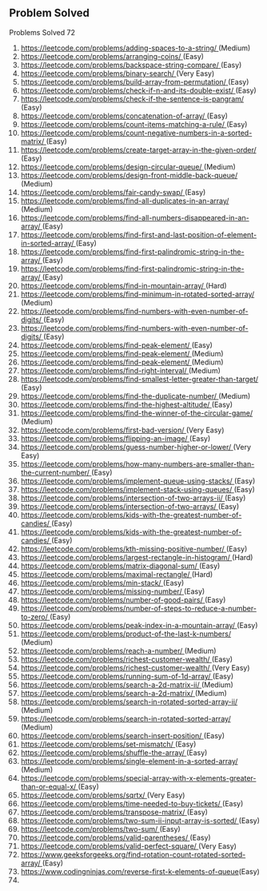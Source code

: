 ## Problem Solved
<p style ="display: inline">Problems Solved </p><p id="count" style="display: inline">72</p>
<ol>
<li><a href ='https://leetcode.com/problems/adding-spaces-to-a-string/ (Medium)
'>https://leetcode.com/problems/adding-spaces-to-a-string/ </a>(Medium)
</li>
<li><a href ='https://leetcode.com/problems/arranging-coins/ (Easy)
'>https://leetcode.com/problems/arranging-coins/ </a>(Easy)
</li>
<li><a href ='https://leetcode.com/problems/backspace-string-compare/ (Easy)
'>https://leetcode.com/problems/backspace-string-compare/ </a>(Easy)
</li>
<li><a href ='https://leetcode.com/problems/binary-search/ (Very Easy)
'>https://leetcode.com/problems/binary-search/ </a>(Very Easy)
</li>
<li><a href ='https://leetcode.com/problems/build-array-from-permutation/ (Easy)
'>https://leetcode.com/problems/build-array-from-permutation/ </a>(Easy)
</li>
<li><a href ='https://leetcode.com/problems/check-if-n-and-its-double-exist/ (Easy)
'>https://leetcode.com/problems/check-if-n-and-its-double-exist/ </a>(Easy)
</li>
<li><a href ='https://leetcode.com/problems/check-if-the-sentence-is-pangram/ (Easy)
'>https://leetcode.com/problems/check-if-the-sentence-is-pangram/ </a>(Easy)
</li>
<li><a href ='https://leetcode.com/problems/concatenation-of-array/ (Easy)
'>https://leetcode.com/problems/concatenation-of-array/ </a>(Easy)
</li>
<li><a href ='https://leetcode.com/problems/count-items-matching-a-rule/ (Easy)
'>https://leetcode.com/problems/count-items-matching-a-rule/ </a>(Easy)
</li>
<li><a href ='https://leetcode.com/problems/count-negative-numbers-in-a-sorted-matrix/ (Easy)
'>https://leetcode.com/problems/count-negative-numbers-in-a-sorted-matrix/ </a>(Easy)
</li>
<li><a href ='https://leetcode.com/problems/create-target-array-in-the-given-order/ (Easy)
'>https://leetcode.com/problems/create-target-array-in-the-given-order/ </a>(Easy)
</li>
<li><a href ='https://leetcode.com/problems/design-circular-queue/ (Medium)
'>https://leetcode.com/problems/design-circular-queue/ </a>(Medium)
</li>
<li><a href ='https://leetcode.com/problems/design-front-middle-back-queue/ (Medium)
'>https://leetcode.com/problems/design-front-middle-back-queue/ </a>(Medium)
</li>
<li><a href ='https://leetcode.com/problems/fair-candy-swap/ (Easy)
'>https://leetcode.com/problems/fair-candy-swap/ </a>(Easy)
</li>
<li><a href ='https://leetcode.com/problems/find-all-duplicates-in-an-array/ (Medium)
'>https://leetcode.com/problems/find-all-duplicates-in-an-array/ </a>(Medium)
</li>
<li><a href ='https://leetcode.com/problems/find-all-numbers-disappeared-in-an-array/ (Easy)
'>https://leetcode.com/problems/find-all-numbers-disappeared-in-an-array/ </a>(Easy)
</li>
<li><a href ='https://leetcode.com/problems/find-first-and-last-position-of-element-in-sorted-array/ (Easy)
'>https://leetcode.com/problems/find-first-and-last-position-of-element-in-sorted-array/ </a>(Easy)
</li>
<li><a href ='https://leetcode.com/problems/find-first-palindromic-string-in-the-array/ (Easy)
'>https://leetcode.com/problems/find-first-palindromic-string-in-the-array/ </a>(Easy)
</li>
<li><a href ='https://leetcode.com/problems/find-first-palindromic-string-in-the-array/ (Easy)
'>https://leetcode.com/problems/find-first-palindromic-string-in-the-array/ </a>(Easy)
</li>
<li><a href ='https://leetcode.com/problems/find-in-mountain-array/ (Hard)
'>https://leetcode.com/problems/find-in-mountain-array/ </a>(Hard)
</li>
<li><a href ='https://leetcode.com/problems/find-minimum-in-rotated-sorted-array/ (Medium)
'>https://leetcode.com/problems/find-minimum-in-rotated-sorted-array/ </a>(Medium)
</li>
<li><a href ='https://leetcode.com/problems/find-numbers-with-even-number-of-digits/ (Easy)
'>https://leetcode.com/problems/find-numbers-with-even-number-of-digits/ </a>(Easy)
</li>
<li><a href ='https://leetcode.com/problems/find-numbers-with-even-number-of-digits/ (Easy)
'>https://leetcode.com/problems/find-numbers-with-even-number-of-digits/ </a>(Easy)
</li>
<li><a href ='https://leetcode.com/problems/find-peak-element/ (Easy)
'>https://leetcode.com/problems/find-peak-element/ </a>(Easy)
</li>
<li><a href ='https://leetcode.com/problems/find-peak-element/ (Medium)
'>https://leetcode.com/problems/find-peak-element/ </a>(Medium)
</li>
<li><a href ='https://leetcode.com/problems/find-peak-element/ (Medium)
'>https://leetcode.com/problems/find-peak-element/ </a>(Medium)
</li>
<li><a href ='https://leetcode.com/problems/find-right-interval/ (Medium)
'>https://leetcode.com/problems/find-right-interval/ </a>(Medium)
</li>
<li><a href ='https://leetcode.com/problems/find-smallest-letter-greater-than-target/ (Easy)
'>https://leetcode.com/problems/find-smallest-letter-greater-than-target/ </a>(Easy)
</li>
<li><a href ='https://leetcode.com/problems/find-the-duplicate-number/ (Medium)
'>https://leetcode.com/problems/find-the-duplicate-number/ </a>(Medium)
</li>
<li><a href ='https://leetcode.com/problems/find-the-highest-altitude/ (Easy)
'>https://leetcode.com/problems/find-the-highest-altitude/ </a>(Easy)
</li>
<li><a href ='https://leetcode.com/problems/find-the-winner-of-the-circular-game/ (Medium)
'>https://leetcode.com/problems/find-the-winner-of-the-circular-game/ </a>(Medium)
</li>
<li><a href ='https://leetcode.com/problems/first-bad-version/ (Very Easy)
'>https://leetcode.com/problems/first-bad-version/ </a>(Very Easy)
</li>
<li><a href ='https://leetcode.com/problems/flipping-an-image/ (Easy)
'>https://leetcode.com/problems/flipping-an-image/ </a>(Easy)
</li>
<li><a href ='https://leetcode.com/problems/guess-number-higher-or-lower/ (Very Easy)
'>https://leetcode.com/problems/guess-number-higher-or-lower/ </a>(Very Easy)
</li>
<li><a href ='https://leetcode.com/problems/how-many-numbers-are-smaller-than-the-current-number/ (Easy)
'>https://leetcode.com/problems/how-many-numbers-are-smaller-than-the-current-number/ </a>(Easy)
</li>
<li><a href ='https://leetcode.com/problems/implement-queue-using-stacks/ (Easy)
'>https://leetcode.com/problems/implement-queue-using-stacks/ </a>(Easy)
</li>
<li><a href ='https://leetcode.com/problems/implement-stack-using-queues/ (Easy)
'>https://leetcode.com/problems/implement-stack-using-queues/ </a>(Easy)
</li>
<li><a href ='https://leetcode.com/problems/intersection-of-two-arrays-ii/ (Easy)
'>https://leetcode.com/problems/intersection-of-two-arrays-ii/ </a>(Easy)
</li>
<li><a href ='https://leetcode.com/problems/intersection-of-two-arrays/ (Easy)
'>https://leetcode.com/problems/intersection-of-two-arrays/ </a>(Easy)
</li>
<li><a href ='https://leetcode.com/problems/kids-with-the-greatest-number-of-candies/ (Easy)
'>https://leetcode.com/problems/kids-with-the-greatest-number-of-candies/ </a>(Easy)
</li>
<li><a href ='https://leetcode.com/problems/kids-with-the-greatest-number-of-candies/ (Easy)
'>https://leetcode.com/problems/kids-with-the-greatest-number-of-candies/ </a>(Easy)
</li>
<li><a href ='https://leetcode.com/problems/kth-missing-positive-number/ (Easy)
'>https://leetcode.com/problems/kth-missing-positive-number/ </a>(Easy)
</li>
<li><a href ='https://leetcode.com/problems/largest-rectangle-in-histogram/ (Hard)
'>https://leetcode.com/problems/largest-rectangle-in-histogram/ </a>(Hard)
</li>
<li><a href ='https://leetcode.com/problems/matrix-diagonal-sum/ (Easy)
'>https://leetcode.com/problems/matrix-diagonal-sum/ </a>(Easy)
</li>
<li><a href ='https://leetcode.com/problems/maximal-rectangle/ (Hard)
'>https://leetcode.com/problems/maximal-rectangle/ </a>(Hard)
</li>
<li><a href ='https://leetcode.com/problems/min-stack/ (Easy)
'>https://leetcode.com/problems/min-stack/ </a>(Easy)
</li>
<li><a href ='https://leetcode.com/problems/missing-number/ (Easy)
'>https://leetcode.com/problems/missing-number/ </a>(Easy)
</li>
<li><a href ='https://leetcode.com/problems/number-of-good-pairs/ (Easy)
'>https://leetcode.com/problems/number-of-good-pairs/ </a>(Easy)
</li>
<li><a href ='https://leetcode.com/problems/number-of-steps-to-reduce-a-number-to-zero/ (Easy)
'>https://leetcode.com/problems/number-of-steps-to-reduce-a-number-to-zero/ </a>(Easy)
</li>
<li><a href ='https://leetcode.com/problems/peak-index-in-a-mountain-array/ (Easy)
'>https://leetcode.com/problems/peak-index-in-a-mountain-array/ </a>(Easy)
</li>
<li><a href ='https://leetcode.com/problems/product-of-the-last-k-numbers/ (Medium)
'>https://leetcode.com/problems/product-of-the-last-k-numbers/ </a>(Medium)
</li>
<li><a href ='https://leetcode.com/problems/reach-a-number/ (Medium)
'>https://leetcode.com/problems/reach-a-number/ </a>(Medium)
</li>
<li><a href ='https://leetcode.com/problems/richest-customer-wealth/ (Easy)
'>https://leetcode.com/problems/richest-customer-wealth/ </a>(Easy)
</li>
<li><a href ='https://leetcode.com/problems/richest-customer-wealth/ (Very Easy)
'>https://leetcode.com/problems/richest-customer-wealth/ </a>(Very Easy)
</li>
<li><a href ='https://leetcode.com/problems/running-sum-of-1d-array/ (Easy)
'>https://leetcode.com/problems/running-sum-of-1d-array/ </a>(Easy)
</li>
<li><a href ='https://leetcode.com/problems/search-a-2d-matrix-ii/ (Medium)
'>https://leetcode.com/problems/search-a-2d-matrix-ii/ </a>(Medium)
</li>
<li><a href ='https://leetcode.com/problems/search-a-2d-matrix/ (Medium)
'>https://leetcode.com/problems/search-a-2d-matrix/ </a>(Medium)
</li>
<li><a href ='https://leetcode.com/problems/search-in-rotated-sorted-array-ii/ (Medium)
'>https://leetcode.com/problems/search-in-rotated-sorted-array-ii/ </a>(Medium)
</li>
<li><a href ='https://leetcode.com/problems/search-in-rotated-sorted-array/ (Medium)
'>https://leetcode.com/problems/search-in-rotated-sorted-array/ </a>(Medium)
</li>
<li><a href ='https://leetcode.com/problems/search-insert-position/ (Easy)
'>https://leetcode.com/problems/search-insert-position/ </a>(Easy)
</li>
<li><a href ='https://leetcode.com/problems/set-mismatch/ (Easy)
'>https://leetcode.com/problems/set-mismatch/ </a>(Easy)
</li>
<li><a href ='https://leetcode.com/problems/shuffle-the-array/ (Easy)
'>https://leetcode.com/problems/shuffle-the-array/ </a>(Easy)
</li>
<li><a href ='https://leetcode.com/problems/single-element-in-a-sorted-array/ (Medium)
'>https://leetcode.com/problems/single-element-in-a-sorted-array/ </a>(Medium)
</li>
<li><a href ='https://leetcode.com/problems/special-array-with-x-elements-greater-than-or-equal-x/ (Easy)
'>https://leetcode.com/problems/special-array-with-x-elements-greater-than-or-equal-x/ </a>(Easy)
</li>
<li><a href ='https://leetcode.com/problems/sqrtx/ (Very Easy)
'>https://leetcode.com/problems/sqrtx/ </a>(Very Easy)
</li>
<li><a href ='https://leetcode.com/problems/time-needed-to-buy-tickets/ (Easy)
'>https://leetcode.com/problems/time-needed-to-buy-tickets/ </a>(Easy)
</li>
<li><a href ='https://leetcode.com/problems/transpose-matrix/ (Easy)
'>https://leetcode.com/problems/transpose-matrix/ </a>(Easy)
</li>
<li><a href ='https://leetcode.com/problems/two-sum-ii-input-array-is-sorted/ (Easy)
'>https://leetcode.com/problems/two-sum-ii-input-array-is-sorted/ </a>(Easy)
</li>
<li><a href ='https://leetcode.com/problems/two-sum/ (Easy)
'>https://leetcode.com/problems/two-sum/ </a>(Easy)
</li>
<li><a href ='https://leetcode.com/problems/valid-parentheses/ (Easy)
'>https://leetcode.com/problems/valid-parentheses/ </a>(Easy)
</li>
<li><a href ='https://leetcode.com/problems/valid-perfect-square/ (Very Easy)
'>https://leetcode.com/problems/valid-perfect-square/ </a>(Very Easy)
</li>
<li><a href ='https://www.geeksforgeeks.org/find-rotation-count-rotated-sorted-array/ (Easy)
'>https://www.geeksforgeeks.org/find-rotation-count-rotated-sorted-array/ </a>(Easy)
</li>
<li><a href = "https://www.codingninjas.com/codestudio/guided-paths/data-structures-algorithms/content/118523/offering/1380947?leftPanelTab=0">https://www.codingninjas.com/reverse-first-k-elements-of-queue</a>(Easy)<li> 
 </ol>